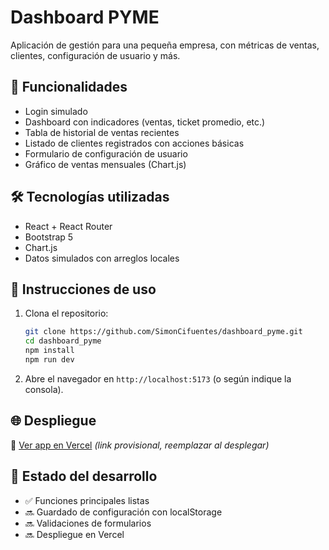 # Dashboard PYME

Aplicación de gestión para una pequeña empresa, con métricas de ventas, clientes, configuración de usuario y más.

## 🚀 Funcionalidades

- Login simulado
- Dashboard con indicadores (ventas, ticket promedio, etc.)
- Tabla de historial de ventas recientes
- Listado de clientes registrados con acciones básicas
- Formulario de configuración de usuario
- Gráfico de ventas mensuales (Chart.js)

## 🛠️ Tecnologías utilizadas

- React + React Router
- Bootstrap 5
- Chart.js
- Datos simulados con arreglos locales

## 🧪 Instrucciones de uso

1. Clona el repositorio:
   ```bash
   git clone https://github.com/SimonCifuentes/dashboard_pyme.git
   cd dashboard_pyme
   npm install
   npm run dev
   ```

2. Abre el navegador en `http://localhost:5173` (o según indique la consola).

## 🌐 Despliegue

🔗 [Ver app en Vercel](https://dashboard-pyme.vercel.app) *(link provisional, reemplazar al desplegar)*

## 📌 Estado del desarrollo

- ✅ Funciones principales listas
- 🔜 Guardado de configuración con localStorage
- 🔜 Validaciones de formularios
- 🔜 Despliegue en Vercel
